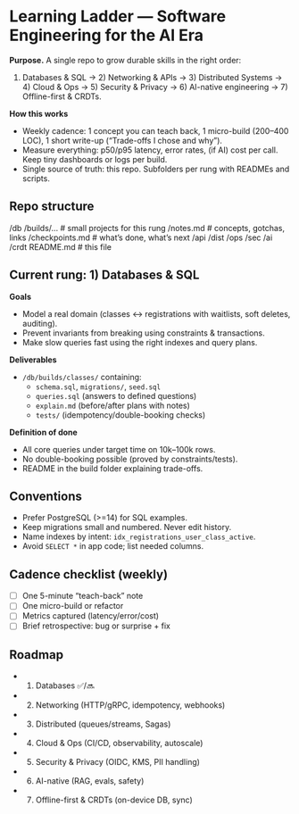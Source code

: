 # Learning Ladder — Software Engineering for the AI Era

**Purpose.** A single repo to grow durable skills in the right order:
1) Databases & SQL → 2) Networking & APIs → 3) Distributed Systems → 4) Cloud & Ops → 5) Security & Privacy → 6) AI-native engineering → 7) Offline-first & CRDTs.

**How this works**
- Weekly cadence: 1 concept you can teach back, 1 micro-build (200–400 LOC), 1 short write-up (“Trade-offs I chose and why”).
- Measure everything: p50/p95 latency, error rates, (if AI) cost per call. Keep tiny dashboards or logs per build.
- Single source of truth: this repo. Subfolders per rung with READMEs and scripts.

## Repo structure
/db
  /builds/…             # small projects for this rung
  /notes.md             # concepts, gotchas, links
  /checkpoints.md       # what’s done, what’s next
/api
/dist
/ops
/sec
/ai
/crdt
README.md               # this file

## Current rung: 1) Databases & SQL
**Goals**
- Model a real domain (classes ↔ registrations with waitlists, soft deletes, auditing).
- Prevent invariants from breaking using constraints & transactions.
- Make slow queries fast using the right indexes and query plans.

**Deliverables**
- `/db/builds/classes/` containing:
  - `schema.sql`, `migrations/`, `seed.sql`
  - `queries.sql` (answers to defined questions)
  - `explain.md` (before/after plans with notes)
  - `tests/` (idempotency/double-booking checks)

**Definition of done**
- All core queries under target time on 10k–100k rows.
- No double-booking possible (proved by constraints/tests).
- README in the build folder explaining trade-offs.

## Conventions
- Prefer PostgreSQL (>=14) for SQL examples.
- Keep migrations small and numbered. Never edit history.
- Name indexes by intent: `idx_registrations_user_class_active`.
- Avoid `SELECT *` in app code; list needed columns.

## Cadence checklist (weekly)
- [ ] One 5-minute “teach-back” note
- [ ] One micro-build or refactor
- [ ] Metrics captured (latency/error/cost)
- [ ] Brief retrospective: bug or surprise + fix

## Roadmap
- 1) Databases ✅/🔜
- 2) Networking (HTTP/gRPC, idempotency, webhooks)
- 3) Distributed (queues/streams, Sagas)
- 4) Cloud & Ops (CI/CD, observability, autoscale)
- 5) Security & Privacy (OIDC, KMS, PII handling)
- 6) AI-native (RAG, evals, safety)
- 7) Offline-first & CRDTs (on-device DB, sync)
